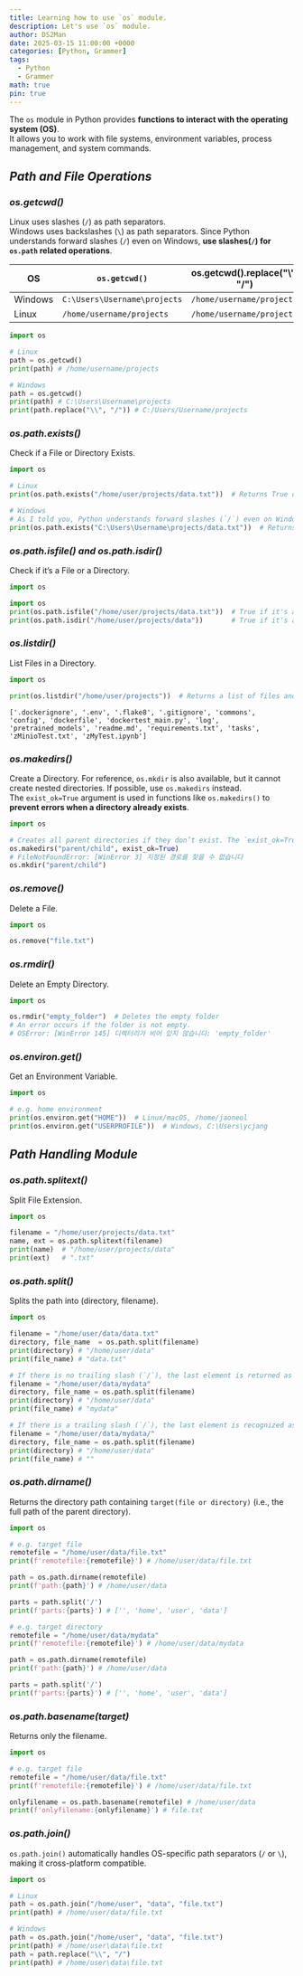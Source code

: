 ```yaml
---
title: Learning how to use `os` module.
description: Let's use `os` module.
author: DS2Man
date: 2025-03-15 11:00:00 +0000
categories: [Python, Grammer]
tags:
  - Python
  - Grammer
math: true
pin: true
---
```


The `os` module in Python provides **functions to interact with the operating system (OS)**.  
It allows you to work with file systems, environment variables, process management, and system commands.

## *Path and File Operations*

### *os.getcwd()*

Linux uses slashes (`/`) as path separators.    
Windows uses backslashes (`\`) as path separators.  Since Python understands forward slashes (`/`) even on Windows, **use slashes(`/`) for `os.path` related operations**.

| OS      | `os.getcwd()`                | os.getcwd().replace("\\", "/") |
| ------- | ---------------------------- | ------------------------------ |
| Windows | `C:\Users\Username\projects` | `/home/username/projects`      |
| Linux   | `/home/username/projects`    | `/home/username/projects`      |

```python
import os

# Linux
path = os.getcwd()
print(path) # /home/username/projects

# Windows
path = os.getcwd()
print(path) # C:\Users\Username\projects
print(path.replace("\\", "/")) # C:/Users/Username/projects
```

### *os.path.exists()*

Check if a File or Directory Exists.   

```python
import os

# Linux
print(os.path.exists("/home/user/projects/data.txt"))  # Returns True or False

# Windows
# As I told you, Python understands forward slashes (`/`) even on Windows
print(os.path.exists("C:\Users\Username\projects/data.txt"))  # Returns True or False
```

### *os.path.isfile() and os.path.isdir()*

Check if it’s a File or a Directory.   

```python
import os

import os
print(os.path.isfile("/home/user/projects/data.txt"))  # True if it's a file
print(os.path.isdir("/home/user/projects/data"))       # True if it's a directory
```

### *os.listdir()*

List Files in a Directory.   

```python
import os

print(os.listdir("/home/user/projects"))  # Returns a list of files and folders
```

```
['.dockerignore', '.env', '.flake8', '.gitignore', 'commons', 'config', 'dockerfile', 'dockertest_main.py', 'log', 'pretrained_models', 'readme.md', 'requirements.txt', 'tasks', 'zMinioTest.txt', 'zMyTest.ipynb']
```

### *os.makedirs()*

Create a Directory. For reference, `os.mkdir` is also available, but it cannot create nested directories. If possible, use `os.makedirs` instead.    
The `exist_ok=True` argument is used in functions like `os.makedirs()` to **prevent errors when a directory already exists**.

```python
import os

# Creates all parent directories if they don’t exist. The `exist_ok=True` argument is used in functions like `os.makedirs()` to prevent errors when a directory already exists.
os.makedirs("parent/child", exist_ok=True)  
# FileNotFoundError: [WinError 3] 지정된 경로를 찾을 수 없습니다
os.mkdir("parent/child")  
```

### *os.remove()*

Delete a File.    

```python
import os

os.remove("file.txt")
```

### *os.rmdir()*

Delete an Empty Directory.    

```python
import os

os.rmdir("empty_folder")  # Deletes the empty folder
# An error occurs if the folder is not empty.
# OSError: [WinError 145] 디렉터리가 비어 있지 않습니다: 'empty_folder'
```

### *os.environ.get()*

Get an Environment Variable.    

```python
import os

# e.g. home environment
print(os.environ.get("HOME"))  # Linux/macOS, /home/jaoneol
print(os.environ.get("USERPROFILE"))  # Windows, C:\Users\ycjang
```

## *Path Handling Module*

### *os.path.splitext()*

Split File Extension.   

```python
import os

filename = "/home/user/projects/data.txt"
name, ext = os.path.splitext(filename)
print(name)  # "/home/user/projects/data"
print(ext)   # ".txt"
```

### *os.path.split()*

Splits the path into (directory, filename).

```python
import os

filename = "/home/user/data/data.txt"
directory, file_name  = os.path.split(filename)
print(directory) # "/home/user/data"
print(file_name) # "data.txt"

# If there is no trailing slash (`/`), the last element is returned as the "filename."
filename = "/home/user/data/mydata"
directory, file_name = os.path.split(filename)
print(directory) # "/home/user/data"
print(file_name) # "mydata"

# If there is a trailing slash (`/`), the last element is recognized as a directory, and an empty string (`""`) is returned.
filename = "/home/user/data/mydata/"
directory, file_name = os.path.split(filename)
print(directory) # "/home/user/data"
print(file_name) # ""
```


### *os.path.dirname()*

Returns the directory path containing `target(file or directory)` (i.e., the full path of the parent directory).    

```python
import os

# e.g. target file
remotefile = "/home/user/data/file.txt"
print(f'remotefile:{remotefile}') # /home/user/data/file.txt  

path = os.path.dirname(remotefile) 
print(f'path:{path}') # /home/user/data 

parts = path.split('/')
print(f'parts:{parts}') # ['', 'home', 'user', 'data']

# e.g. target directory
remotefile = "/home/user/data/mydata"
print(f'remotefile:{remotefile}') # /home/user/data/mydata

path = os.path.dirname(remotefile) 
print(f'path:{path}') # /home/user/data

parts = path.split('/')
print(f'parts:{parts}') # ['', 'home', 'user', 'data']
```

### *os.path.basename(target)*

Returns only the filename.    

```python
import os

# e.g. target file
remotefile = "/home/user/data/file.txt"
print(f'remotefile:{remotefile}') # /home/user/data/file.txt  

onlyfilename = os.path.basename(remotefile) # /home/user/data
print(f'onlyfilename:{onlyfilename}') # file.txt
```

### *os.path.join()*

`os.path.join()` automatically handles OS-specific path separators (`/` or `\`), making it cross-platform compatible.

```python
import os

# Linux
path = os.path.join("/home/user", "data", "file.txt")
print(path) # /home/user/data/file.txt

# Windows
path = os.path.join("/home/user", "data", "file.txt")
print(path) # /home/user\data\file.txt
path = path.replace("\\", "/")
print(path) # /home/user\data\file.txt
```
